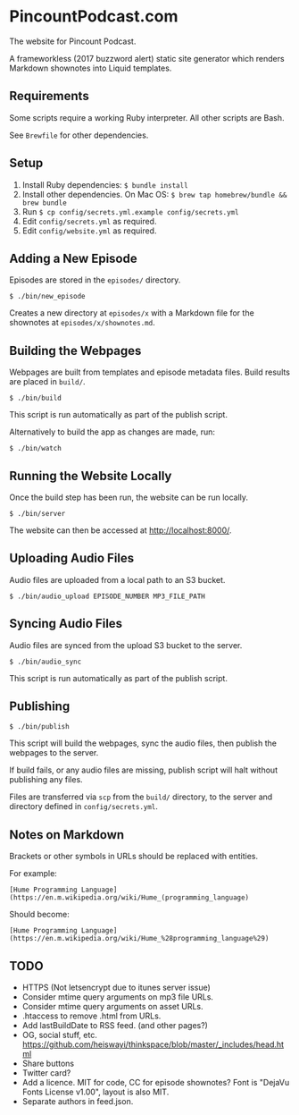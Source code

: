 PincountPodcast.com
===================

The website for Pincount Podcast.

A frameworkless (2017 buzzword alert) static site generator which renders Markdown shownotes into Liquid templates.

Requirements
------------

Some scripts require a working Ruby interpreter. All other scripts are Bash.

See `Brewfile` for other dependencies.


Setup
-----

  1. Install Ruby dependencies: `$ bundle install`
  2. Install other dependencies. On Mac OS: `$ brew tap homebrew/bundle && brew bundle`
  3. Run `$ cp config/secrets.yml.example config/secrets.yml`
  4. Edit `config/secrets.yml` as required.
  5. Edit `config/website.yml` as required.


Adding a New Episode
--------------------

Episodes are stored in the `episodes/` directory.

    $ ./bin/new_episode

Creates a new directory at `episodes/x` with a Markdown file for the shownotes at `episodes/x/shownotes.md`.


Building the Webpages
---------------------

Webpages are built from templates and episode metadata files. Build results are placed in `build/`.

    $ ./bin/build

This script is run automatically as part of the publish script.

Alternatively to build the app as changes are made, run:

    $ ./bin/watch


Running the Website Locally
---------------------------

Once the build step has been run, the website can be run locally.

    $ ./bin/server

The website can then be accessed at [http://localhost:8000/](http://localhost:8000/).


Uploading Audio Files
---------------------

Audio files are uploaded from a local path to an S3 bucket.

    $ ./bin/audio_upload EPISODE_NUMBER MP3_FILE_PATH


Syncing Audio Files
-------------------

Audio files are synced from the upload S3 bucket to the server.

    $ ./bin/audio_sync

This script is run automatically as part of the publish script.


Publishing
----------

    $ ./bin/publish

This script will build the webpages, sync the audio files, then publish the webpages to the server.

If build fails, or any audio files are missing, publish script will halt without publishing any files.

Files are transferred via `scp` from the `build/` directory, to the server and directory defined in `config/secrets.yml`.


Notes on Markdown
-----------------

Brackets or other symbols in URLs should be replaced with entities.

For example:

    [Hume Programming Language](https://en.m.wikipedia.org/wiki/Hume_(programming_language)

Should become:

    [Hume Programming Language](https://en.m.wikipedia.org/wiki/Hume_%28programming_language%29)


TODO
----

* HTTPS (Not letsencrypt due to itunes server issue)
* Consider mtime query arguments on mp3 file URLs.
* Consider mtime query arguments on asset URLs.
* .htaccess to remove .html from URLs.
* Add lastBuildDate to RSS feed. (and other pages?)
* OG, social stuff, etc. https://github.com/heiswayi/thinkspace/blob/master/_includes/head.html
* Share buttons
* Twitter card?
* Add a licence. MIT for code, CC for episode shownotes? Font is "DejaVu Fonts License v1.00", layout is also MIT.
* Separate authors in feed.json.
